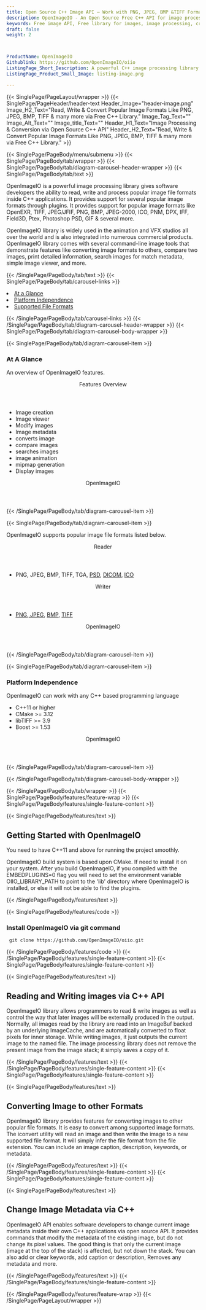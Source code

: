 ```yaml
---
title: Open Source C++ Image API – Work with PNG, JPEG, BMP &TIFF Formats
description: OpenImageIO - An Open Source Free C++ API for image processing. Read, Write, process & convert image formats like TIFF, PNG, JPEG, PSD & GIF via C++ library.
keywords: Free image API, Free library for images, image processing, create image C++, C++ images, image processing library, C++ PNG API, C++ JPG, C++ image API, C++ Image creation, Modify images, Image filtering API, C++ fade image , image filtering API, image animation, 2d image
draft: false
weight: 2



ProductName: OpenImageIO
Githublink: https://github.com/OpenImageIO/oiio
ListingPage_Short_Description: A powerful C++ image processing library gives software developers the ability to read, write and process popular image file formats.
ListingPage_Product_Small_Image: listing-image.png 

---
```


{{< SinglePage/PageLayout/wrapper >}}
{{< SinglePage/PageHeader/header-text
Header_Image="header-image.png"
Image_H2_Text="Read, Write & Convert Popular Image Formats Like PNG, JPEG, BMP, TIFF & many more via Free C++ Library."
Image_Tag_Text=""
Image_Alt_Text=""
Image_title_Text=""
Header_H1_Text="Image Processing & Conversion via Open Source C++ API"
Header_H2_Text="Read, Write & Convert Popular Image Formats Like PNG, JPEG, BMP, TIFF & many more via Free C++ Library." >}}

{{< SinglePage/PageBody/menu/submenu >}}
{{< SinglePage/PageBody/tab/wrapper >}}
{{< SinglePage/PageBody/tab/diagram-carousel-header-wrapper >}}
{{< SinglePage/PageBody/tab/text >}}



<p>OpenImageIO is a powerful image processing library gives software developers the ability to read, write and process popular image file formats inside C++ applications. It provides support for several popular image formats through plugins. It provides support for popular image formats like OpenEXR, TIFF, JPEG/JFIF, PNG, BMP, JPEG-2000, ICO, PNM, DPX, IFF, Field3D, Ptex, Photoshop PSD, GIF & several more.</p>
<p>OpenImageIO library is widely used in the animation and VFX studios all over the world and is also integrated into numerous commercial products. OpenImageIO library comes with several command-line image tools that demonstrate features like converting image formats to others, compare two images, print detailed information, search images for match metadata, simple image viewer, and more.</p>

{{< /SinglePage/PageBody/tab/text >}}
{{< SinglePage/PageBody/tab/carousel-links >}}

<li data-target="#diagramcarousel" data-slide-to="0"><a href="#">At a Glance</a></li>
<li data-target="#diagramcarousel" data-slide-to="2"><a href="#">Platform Independence</a></li>
<li data-target="#diagramcarousel" data-slide-to="1"><a class="activetab" href="#">Supported File Formats</a></li>


{{< /SinglePage/PageBody/tab/carousel-links >}}
{{< /SinglePage/PageBody/tab/diagram-carousel-header-wrapper >}}
{{< SinglePage/PageBody/tab/diagram-carousel-body-wrapper >}}

{{< SinglePage/PageBody/tab/diagram-carousel-item >}}
<h3>At A Glance</h3>
<p>An overview of OpenImageIO features.</p>
<div class="diagram1 d1-poi">
<div class="d1-row">
<div class="d1-col d1-left"><header>Features Overview</header>
<ul>
<li>Image creation</li>
<li>Image viewer</li>
<li>Modify images</li>
<li>Image metadata</li>
<li>converts image</li>
<li>compare images</li>
<li>searches images</li>
<li>image animation</li>
<li>mipmap generation</li>
<li>Display images</li>
</ul>
</div>
<!--/left--></div>
<div class="d1-logo" style="border: none;"><!--<img src='listing-image.png' alt="Compression APIs for .NET" />--><header>OpenImageIO</header><footer><small></small></footer></div>
<!--/logo--></div>
<!--/diagram1-->
{{< /SinglePage/PageBody/tab/diagram-carousel-item >}}

{{< SinglePage/PageBody/tab/diagram-carousel-item >}}
<p>OpenImageIO supports popular image file formats listed below.</p>
<div class="diagram1 d2 d1-poi">
<div class="d1-row">
<div class="d1-col d1-left"><header><i class="fa fa-arrows-v"> </i> Reader</header>
<ul>
<li>PNG, JPEG, BMP, TIFF, TGA, <a href="https://docs.fileformat.com/image/psd/">PSD</a>, <a href="https://docs.fileformat.com/image/dicom/">DICOM</a>, <a href="https://docs.fileformat.com/image/ico/">ICO</a></li>
</ul>
</div>
<!--/left-->
<div class="d1-col d1-right"><header><i class="fa fa-long-arrow-down"> </i> Writer</header>
<ul>
<li><a href="https://docs.fileformat.com/image/png/">PNG</a>,<a href="https://docs.fileformat.com/image/jpeg/"> JPEG</a>, <a href="https://docs.fileformat.com/image/bmp/">BMP</a>, <a href="https://docs.fileformat.com/image/tiff/">TIFF</a></li>
</ul>
</div>
<!--/right--></div>
<!--/row-->
<div class="d1-logo" style="border: none;"><!--<img src='listing-image.png' alt="Compression APIs for .NET" />--><header>OpenImageIO</header><footer><small></small></footer></div>
<!--/logo--></div>
<!--/diagram2-->
{{< /SinglePage/PageBody/tab/diagram-carousel-item >}}

{{< SinglePage/PageBody/tab/diagram-carousel-item >}}
<h3>Platform Independence</h3>
<p>OpenImageIO can work with any C++ based programming language</p>
<div class="diagram1 d1-poi">
<div class="d1-row">
<div class="d1-col d1-left">
<ul>
<li>C++11 or higher</li>
<li>CMake &gt;= 3.12</li>
<li>libTIFF &gt;= 3.9</li>
<li>Boost &gt;= 1.53</li>
</ul>
</div>
<!--/left-->
<div class="d1-col d1-right"> </div>
<!--/right--></div>
<!--/row-->
<div class="d1-logo" style="border: none;"><!--<img src='listing-image.png' alt="Compression APIs for .NET" />--><header>OpenImageIO</header><footer><small></small></footer></div>
<!--/logo--></div>
<!--/diagram2 -->
{{< /SinglePage/PageBody/tab/diagram-carousel-item >}}

{{< /SinglePage/PageBody/tab/diagram-carousel-body-wrapper >}}

{{< /SinglePage/PageBody/tab/wrapper >}}
{{< SinglePage/PageBody/features/feature-wrap >}}
{{< SinglePage/PageBody/features/single-feature-content >}}

{{< SinglePage/PageBody/features/text >}}
<h2 class="h2title">Getting Started with OpenImageIO</h2>
<p>You need to have C++11 and above for running the project smoothly.
<p>OpenImageIO build system is based upon CMake. If need to install it on your system. After you build OpenImageIO, if you compiled with the EMBEDPLUGINS=0 flag you will need to set the environment variable OIIO_LIBRARY_PATH to point to the 'lib' directory where OpenImageIO is installed, or else it will not be able to find the plugins.</p>
{{< /SinglePage/PageBody/features/text >}}

{{< SinglePage/PageBody/features/code >}}
<h3><strong>Install OpenImageIO via git command</strong></h3>
<pre><code class="html"> git clone https://github.com/OpenImageIO/oiio.git </code></pre>


{{< /SinglePage/PageBody/features/code >}}
{{< /SinglePage/PageBody/features/single-feature-content >}}
{{< SinglePage/PageBody/features/single-feature-content >}}

{{< SinglePage/PageBody/features/text >}}
<h2 class="h2title">Reading and Writing images via C++ API</h2>
<p>OpenImageIO library allows programmers to read & write images as well as control the way that later images will be externally produced in the output. Normally, all images read by the library are read into an ImageBuf backed by an underlying ImageCache, and are automatically converted to float pixels for inner storage. While writing images, it just outputs the current image to the named file. The image processing library does not remove the present image from the image stack; it simply saves a copy of it.</p>

{{< /SinglePage/PageBody/features/text >}}
{{< /SinglePage/PageBody/features/single-feature-content >}}
{{< SinglePage/PageBody/features/single-feature-content >}}

{{< SinglePage/PageBody/features/text >}}
<h2 class="h2title">Converting Image to other Formats</h2>
<p>OpenImageIO library provides features for converting images to other popular file formats. It is easy to convert among supported image formats. The iconvert utility will read an image and then write the image to a new supported file format. It will simply infer the file format from the file extension. You can include an image caption, description, keywords, or metadata.</p>

{{< /SinglePage/PageBody/features/text >}}
{{< /SinglePage/PageBody/features/single-feature-content >}}
{{< SinglePage/PageBody/features/single-feature-content >}}

{{< SinglePage/PageBody/features/text >}}
<h2 class="h2title">Change Image Metadata via C++</h2>
<p>OpenImageIO API enables software developers to change current image metadata inside their own C++ applications via open source API. It provides commands that modify the metadata of the existing image, but do not change its pixel values. The good thing is that only the current image (image at the top of the stack) is affected, but not down the stack. You can also add or clear keywords, add caption or description, Removes any metadata and more.</p>

{{< /SinglePage/PageBody/features/text >}}
{{< /SinglePage/PageBody/features/single-feature-content >}}

{{< /SinglePage/PageBody/features/feature-wrap >}}
{{< /SinglePage/PageLayout/wrapper >}}